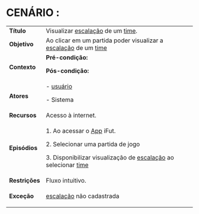 # CENÁRIO :

<table class="table table-striped border">
    <tr>
        <td>
            <b>Título</b>
        </td>
        <td>     Visualizar  <a href="../../lexico/#escalacao">escalação</a> de um  <a href="../../lexico/#time">time</a>.  </td>
    </tr>
    <tr>
        <td>
            <b>Objetivo</b>
        </td>
        <td>
    Ao clicar em um partida poder visualizar  a  <a href="../../lexico/#escalacao">escalação</a> de um  <a href="../../lexico/#time">time</a>    </td>
    </tr>
    <tr>
        <td>
            <b>Contexto</b>
        </td>
        <td>
           <b>Pré-condição:</b> 
           <p><b>Pós-condição:</b>
</p>
        </td>
    </tr>
    <tr>
        <td>
            <b>Atores</b>
        </td>
        <td>
            -  <a href="../../lexico/#usuario">usuário</a> 
            <p>- Sistema</p> 
        </td>
    </tr>
    <tr>
        <td>
            <b>Recursos</b>
        </td>
        <td>
            Acesso à internet.
        </td>
    </tr>
    <tr>
        <td>
            <b>Episódios</b>
        </td>
        <td>
           <p>1. Ao acessar o <a href="../../lexico/#App">App</a>  iFut.</p>
	       <p>2. Selecionar uma partida de jogo</p>
           <p>3. Disponibilizar visualização de  <a href="../../lexico/#escalacao">escalação</a> ao selecionar  <a href="../../lexico/#time">time</a></p>
        </td>
    </tr>
    <tr>
        <td>
            <b>Restrições</b>
        </td>
        <td>
              Fluxo intuitivo.
        </td>
    </tr>
    <tr>
        <td>
            <b>Exceção</b>
        </td>
        <td>
            <p>  <a href="../../lexico/#escalacao">escalação</a> não cadastrada</p>
        </td>
    </tr>
</table>